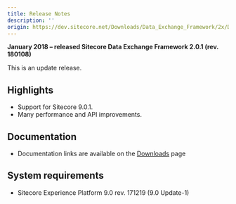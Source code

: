 ```yaml
---
title: Release Notes
description: ''
origin: https://dev.sitecore.net/Downloads/Data_Exchange_Framework/2x/Data_Exchange_Framework_201/Release_Notes
---
```


**January 2018 – released Sitecore Data Exchange Framework 2.0.1 (rev. 180108)**

This is an update release.

## Highlights

-   Support for Sitecore 9.0.1.
-   Many performance and API improvements.

## Documentation

-   Documentation links are available on the [Downloads](/downloads/Data_Exchange_Framework/2x/Data_Exchange_Framework_201) page

## System requirements

-   Sitecore Experience Platform 9.0 rev. 171219 (9.0 Update-1)